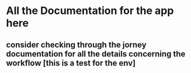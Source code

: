 # All the Documentation for the app here

## consider checking through the jorney documentation for all the details concerning the workflow [this is a test for the env]
